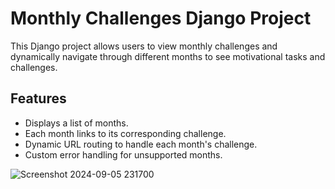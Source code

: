 # Monthly Challenges Django Project

This Django project allows users to view monthly challenges and dynamically navigate through different months to see motivational tasks and challenges.

## Features

- Displays a list of months.
- Each month links to its corresponding challenge.
- Dynamic URL routing to handle each month's challenge.
- Custom error handling for unsupported months.

![Screenshot 2024-09-05 231700](https://github.com/user-attachments/assets/dc8848d3-2b03-4c68-85af-75fd5d2d553c)
